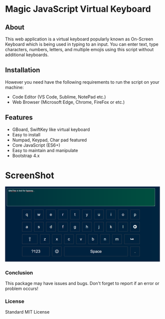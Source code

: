 # Magic JavaScript Virtual Keyboard

## About

This web application is a virtual keyboard popularly known as On-Screen Keyboard which is being used in typing to an input. You can enter text, type characters, numbers, letters, and multiple emojis using this script without additional keyboards.


## Installation
However you need have the following requirements to run the script on your machine:
- Code Editor (VS Code, Sublime, NotePad etc.)
- Web Browser (Microsoft Edge, Chrome, FireFox or etc.)


## Features
- GBoard, SwiftKey like virtual keyboard
- Easy to install
- Numpad, Keypad, Char pad featured
- Core JavaScript (ES6+)
- Easy to maintain and manipulate
- Bootstrap 4.x

# ScreenShot

![Magic JavaScript Keyboard ](screenshot.png )

### Conclusion
This package may have issues and bugs. Don't forget to report if an error or problem occurs!

### License
Standard MIT License